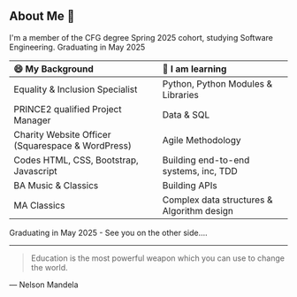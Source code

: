 ## About Me 👋

<!--
**keelydyer/keelydyer** is a ✨ _special_ ✨ repository because its `README.md` (this file) appears on your GitHub profile.

Here are some ideas to get you started:

- 🔭 I’m currently working on ...
- 🌱 I’m currently learning ...
- 👯 I’m looking to collaborate on ...
- 🤔 I’m looking for help with ...
- 💬 Ask me about ...
- 📫 How to reach me: ...
-  Pronouns: ...
- ⚡ Fun fact: ...
-->

I'm a member of the CFG degree Spring 2025 cohort, studying Software Engineering.
Graduating in May 2025

|😄 My Background | 🌱 I am learning |
| :------------- | :------------- |
| Equality & Inclusion Specialist | Python, Python Modules & Libraries|
| PRINCE2 qualified Project Manager  | Data & SQL |
| Charity Website Officer (Squarespace & WordPress) | Agile Methodology |
| Codes HTML, CSS, Bootstrap, Javascript | Building end-to-end systems, inc, TDD |
| BA Music & Classics | Building APIs |
| MA Classics | Complex data structures & Algorithm design|


Graduating in May 2025 - See you on the other side....

---
> Education is the most powerful weapon which you can use to change the world.

— Nelson Mandela
